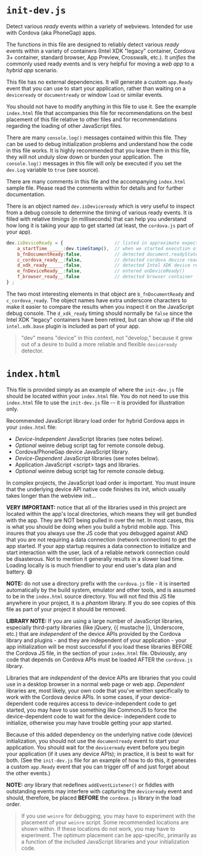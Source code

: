 # `init-dev.js`

Detect various _ready_ events within a variety of webviews. 
Intended for use with Cordova (aka PhoneGap) apps.

The functions in this file are designed to reliably detect various _ready_ events
within a variety of containers (Intel XDK "legacy" container, Cordova 3+ container,
standard browser, App Preview, Crosswalk, etc.). It _unifies_ the commonly used
ready events and is very helpful for moving a _web app_ to a _hybrid app_ scenario.

This file has no external dependencies. It will generate a custom `app.Ready` event
that you can use to start your application, rather than waiting on a `deviceready` 
or `documentready` or window `load` or similar events.

You should not have to modify anything in this file to use it. See the example
`index.html` file that accompanies this file for recommendations on the best placement 
of this file relative to other files and for recommendations regarding the loading 
of other JavaScript files.

There are many `console.log()` messages contained within this file. They can be used
to debug initialization problems and understand how the code in this file works.
It is highly recommended that you leave them in this file, they will not unduly
slow down or burden your application. The `console.log()` messages in this file
will only be executed if you set the `dev.Log` variable to `true` (see source).

There are many comments in this file and the accompanying `index.html` sample file.
Please read the comments within for details and for further documentation.

There is an object named `dev.isDeviceready` which is very useful to inspect from
a debug console to determine the timing of various ready events. It is filled with
relative _timings_ (in milliseconds) that can help you understand how long it is 
taking your app to get started (at least, the `cordova.js` part of your app). 
```JavaScript
dev.isDeviceReady = {                   // listed in approximate expected order
    a_startTime______:dev.timeStamp(),  // when we started execution of this module
    b_fnDocumentReady:false,            // detected document.readyState == "complete"
    c_cordova_ready__:false,            // detected cordova device ready event
    d_xdk_ready______:false,            // detected Intel XDK device ready event
    e_fnDeviceReady__:false,            // entered onDeviceReady()
    f_browser_ready__:false             // detected browser container
} ;
```
The two most interesting elements in that object are `b_fnDocumentReady` and
`c_cordova_ready`. The object names have extra underscore characters to make it
easier to compare the results when you inspect it on the JavaScript debug console.
The `d_xdk_ready` timing should normally be `false` since the Intel XDK "legacy"
containers have been retired, but can show up if the old `intel.xdk.base` plugin
is included as part of your app.

> "dev" means "device" in this context, not "develop," because it grew out
> of a desire to build a more reliable and flexible `deviceready` detector.

# `index.html`

This file is provided simply as an example of where the `init-dev.js` file should
be located within your `index.html` file. You do not need to use this `index.html`
file to use the `init-dev.js` file -- it is provided for illustration only.

Recommended JavaScript library load order for hybrid Cordova apps in your `index.html` file:

  * _Device-Independent_ JavaScript libraries (see notes below).
  * _Optional_ weinre debug script tag for remote console debug.
  * Cordova/PhoneGap device JavaScript library.
  * _Device-Dependent_ JavaScript libraries (see notes below).
  * Application JavaScript \<script\> tags and libraries.
  * _Optional_ weinre debug script tag for remote console debug.

In complex projects, the JavaScript load order is important. You must insure that the underlying
device API native code finishes its init, which usually takes longer than the webview init...

**VERY IMPORTANT:** notice that all of the libraries used in this project are located within the app's
local directories, which means they will get bundled with the app. They are NOT being pulled in
over the net. In most cases, this is what you should be doing when you build a hybrid mobile app.
This insures that you always use the JS code that you debugged against AND that you are not requiring
a data connection (network connection) to get the app started. If your app startup requires a data
connection to initialize and start interaction with the user, lack of a reliable network connection
could be disasterous. Not to mention it generally results in a slower load time. Loading locally is
is much friendlier to your end user's data plan and battery.  :smile:

**NOTE:** do not use a directory prefix with the `cordova.js` file - it is inserted automatically
by the build system, emulator and other tools, and is assumed to be in the `index.html` source directory.
You will not find this JS file anywhere in your project, it is a _phantom_ library. If you do see
copies of this file as part of your project it should be removed.

**LIBRARY NOTE:** If you are using a large number of JavaScript libraries, especially third-party libraries
(like jQuery, {{ mustache }}, Underscore, etc.) that are _independent_ of the device APIs provided
by the Cordova library and plugins - and they are independent of your application - your
app initialization will be most successful if you load these libraries BEFORE the Cordova JS file,
in the <head> section of your `index.html` file. Obviously, any code that depends on Cordova APIs
must be loaded AFTER the `cordova.js` library.

Libraries that are _independent_ of the device APIs are libraries that you could use in a desktop
browser in a normal web page or web app. _Dependent_ libraries are, most likely, your own code
that you've written specifically to work with the Cordova device APIs. In some cases,
if your device-dependent code requires access to device-independent code to get started, you may
have to use something like CommonJS to force the device-dependent code to wait for the device-
independent code to initialize, otherwise you may have trouble getting your app started.

Because of this added dependency on the underlying native code (device) initialization, you should
not use the `documentready` event to start your application. You should wait for the `deviceready`
event before you begin your application (if it uses any device APIs); in practice, it is best to wait
for both. (See the `init-dev.js` file for an example of how to do this, it generates a custom
`app.Ready` event that you can trigger off of and just forget about the other events.)

**NOTE:** _any_ library that redefines `addEventListener()` or fiddles with outstanding events may
interfere with capturing the `deviceready` event and should, therefore, be placed **BEFORE**
the `cordova.js` library in the load order.

> If you use `weinre` for debugging, you may have to experiment with the placement of your `weinre`
> script. Some recommended locations are shown within. If these locations do not work, you may have
> to experiment. The optimum placement can be app-specific, primarily as a function of the included
> JavaScript libraries and your initialization code.
